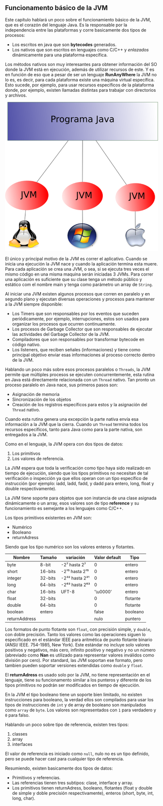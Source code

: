 ## Funcionamento básico de la JVM


Este capítulo hablará un poco sobre el funcionamiento básico de la JVM, que es el corazón del lenguaje Java. Es la responsable por la independencia entre las plataformas y corre basicamente dos tipos de procesos: 

* Los escritos en java que son **bytecodes** generados.
* Los nativos que son escritos en lenguajes como C/C++ y *enlazados* dinámicamente para una plataforma específica.

Los métodos nativos son muy interesantes para obtener información del SO donde la JVM está en ejecución, además de utilizar recursos de este. Y es en función de eso que a pesar de ser un lenguaje **RunAnyWhere** la JVM no lo es, es decir, para cada plataforma existe una máquina virtual específica. Esto sucede, por ejemplo, para usar recursos específicos de la plataforma donde, por ejemplo, existen llamadas distintas para trabajar con directorios y archivos.


![La JVM necesita ser compilada para una plataforma específica.](imagens/chapter_2_1.png)



El único y principal motivo de la JVM es correr el aplicativo. Cuando se inicia una ejecución la JVM nace y cuando la aplicación termina esta muere. Para cada aplicación se crea una JVM, o sea, si se ejecuta tres veces el mismo código en una misma maquina serán iniciadas 3 JVMs. Para correr una aplicación es suficiente que su clase tenga un método público y estático com el nombre main y tenga como parámetro un array de `String`.


Al iniciar una JVM existen algunos procesos que corren en paralelo y en segundo plano y ejecutan diversas operaciones y procesos para mantener a la JVM siempre disponible: 


* Los Timers que son responsables por los eventos que suceden periódicamente, por ejemplo, interrupciones, estos son usados para organizar los procesos que ocurren continuamente. 
* Los procesos de Garbage Collector que son responsables de ejecutar las actividades del Garbage Collector de la JVM.
* Compiladores que son responsables por transformar bytecode en código nativo.
* Los listeners, que reciben señales (informaciones) y tiene como principal objetivo enviar esas informaciones al proceso correcto dentro de la JVM.
 

Hablando un poco más sobre esos procesos paralelos o `Threads`, la JVM permite que múltiples procesos se ejecuten concurrentemente, esta rutina en Java está directamente relacionada con un `Thread` nativo. Tan pronto un proceso paralelo en Java nace, sus primeros pasos son:

* Asignación de memoria
* Sincronización de los objetos
* Creación de los registros específicos para estos y la asignación del `Thread` nativo.
 
Cuando esta rutina genera una excepción la parte nativa envía esa información a la JVM que la cierra. Cuando un `Thread` termina todos los recursos específicos, tanto para Java como para la parte nativa, son entregados a la JVM.

Como en el lenguaje, la JVM opera con dos tipos de datos: 

1. Los primitivos
1. Los valores de referencia. 


La JVM espera que toda la verificación como tipo haya sido realizado en tiempo de ejecución, siendo que los tipos primitivos no necesitan de tal verificación o inspección ya que ellos operan con un tipo específico de instrucción (por ejemplo: iadd, ladd, fadd, y dadd para entero, long, float y double respectivamente).

La JVM tiene soporte para objetos que son instancia de una clase asignada dinámicamente o un array, esos valores son de tipo **reference** y su funcionamiento es semejante a los lenguajes como  C/C++.

Los tipos primitivos existentes en JVM son: 

* Numérico
* Booleano 
* returnAdress

Siendo que los tipo numérico son los valores enteros y flotantes.

|Nombre|Tamaño|variación|Valor default|Tipo|
| -- | -- | -- | -- | -- |
|byte|8-bit|-2⁷  hasta 2⁷|0|entero|
|short|16-bits|-2¹⁵ hasta  2¹⁵|0|entero|
|integer|32-bits|-2³² hasta 2³¹|0|entero|
|long|64-bits|-2⁶³ hasta 2⁶³|0|entero|
|char|16-bits|UFT-8|'\u0000'|entero|
|float|32-bits||0|flotante|
|double|64-bits||0|flotante|
|boolean|entero||false|booleano|
|returnAddress|||nulo|puntero|

Los formatos de punto flotante son `float`, con precisión simple, y `double`, con doble precisión. Tanto los valores como las operaciones siguen lo especificado en el estándar IEEE para aritmética de punto flotante binario (ANSI/ IEEE. 754-1985, New York). Este estándar no incluye solo valores positivos y negativos, más cero, infinito positivo y negativo y no un número (abreviado como **Nan** es utilizado para representar valores inválidos como división por cero). Por standard, las JVM soportan ese formato, pero tambien pueden soportar versiones extendidas como `double` y `float`.

El **returnAdress** es usado solo por la JVM, no tiene representación en el lenguaje, tiene su funcionamento similar a los punteros y diferente de los tipos primitivos no podrán ser modificados en tiempo de ejecución.

En la JVM el tipo booleano tiene un soporte bien limitado, no existen instrucciones para booleano, la verdad ellos son compilados para usar los tipos de instrucciones de `int` y de array de booleano son manipulados como `array` de `byte`. Los valores son representados con `1` para verdadero y `0` para falso.

Hablando un poco sobre tipo de referencia, existen tres tipos: 

1. classes
2. array
3. interfaces


El valor de referencia es iniciado como `null`, nulo no es un tipo definido, pero se puede hacer cast para cualquier tipo de referencia.
	
Resumiendo, existen basicamente dos tipos de datos:

* Primitivos y referencias.
 * Las referencias tienen tres subtipos: clase, interface y array.
 * Los primitivos tienen returnAdress, booleano, flotantes (float y double de simple y doble precisión respectivamente), enteros (short, byte, int, long, char).
